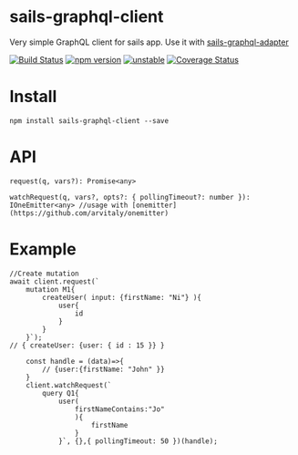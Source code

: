 # sails-graphql-client

Very simple GraphQL client for sails app. Use it with [sails-graphql-adapter](https://github.com/arvitaly/sails-graphql-adapter)

[![Build Status](https://travis-ci.org/arvitaly/sails-graphql-client.svg?branch=master)](https://travis-ci.org/arvitaly/sails-graphql-client)
[![npm version](https://badge.fury.io/js/sails-graphql-client.svg)](https://badge.fury.io/js/sails-graphql-client)
[![unstable](http://badges.github.io/stability-badges/dist/unstable.svg)](http://github.com/badges/stability-badges)
[![Coverage Status](https://coveralls.io/repos/github/arvitaly/sails-graphql-client/badge.svg?branch=master)](https://coveralls.io/github/arvitaly/sails-graphql-client?branch=master)

# Install

    npm install sails-graphql-client --save

# API

    request(q, vars?): Promise<any>

    watchRequest(q, vars?, opts?: { pollingTimeout?: number }): IOneEmitter<any> //usage with [onemitter](https://github.com/arvitaly/onemitter)

# Example

    //Create mutation
    await client.request(`
        mutation M1{ 
            createUser( input: {firstName: "Ni"} ){ 
                user{
                    id
                } 
            } 
        }`);
    // { createUser: {user: { id : 15 }} }
    
        const handle = (data)=>{
            // {user:{firstName: "John" }}
        }
        client.watchRequest(`
            query Q1{ 
                user(
                    firstNameContains:"Jo"
                    ){ 
                        firstName 
                    } 
                }`, {},{ pollingTimeout: 50 })(handle);



